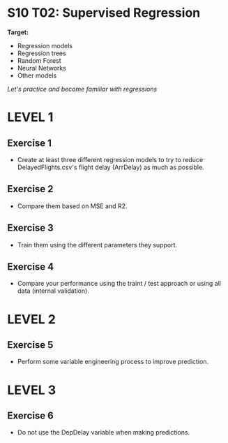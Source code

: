# S10 T02: Supervised Regression

**Target:**
* Regression models
* Regression trees
* Random Forest
* Neural Networks
* Other models

_Let's practice and become familiar with regressions_

# LEVEL 1

 ## Exercise 1
  - Create at least three different regression models to try to reduce DelayedFlights.csv's flight delay (ArrDelay) as much as possible.
 
 ## Exercise 2
  - Compare them based on MSE and R2.

 ## Exercise 3
 - Train them using the different parameters they support.

 ## Exercise 4
 - Compare your performance using the traint / test approach or using all data (internal validation).

 # LEVEL 2
 
 ## Exercise 5
 - Perform some variable engineering process to improve prediction.
  
# LEVEL 3

## Exercise 6
 - Do not use the DepDelay variable when making predictions.

